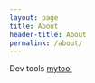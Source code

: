 ```yaml
---
layout: page
title: About
header-title: About
permalink: /about/
---
```


Dev tools [mytool](https://gyutaehan.github.io/my-tool/)
